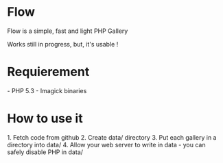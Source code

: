 Flow
==================================================

Flow is a simple, fast and light PHP Gallery

Works still in progress, but, it's usable !

<h1>Requierement</h1>
- PHP 5.3
- Imagick binaries

<h1>How to use it</h1>
1. Fetch code from github
2. Create data/ directory
3. Put each gallery in a directory into data/
4. Allow your web server to write in data
    - you can safely disable PHP in data/
